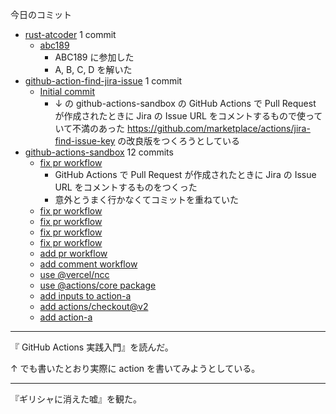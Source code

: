 今日のコミット

- [rust-atcoder](https://github.com/bouzuya/rust-atcoder) 1 commit
  - [abc189](https://github.com/bouzuya/rust-atcoder/commit/12b864a27558a69e94f7e136924aab4a30e7bdbe)
    - ABC189 に参加した
    - A, B, C, D を解いた
- [github-action-find-jira-issue](https://github.com/bouzuya/github-action-find-jira-issue) 1 commit
  - [Initial commit](https://github.com/bouzuya/github-action-find-jira-issue/commit/69ea322cd850db37e47ae3ac3b8bd3251bef0384)
    - ↓ の github-actions-sandbox の GitHub Actions で Pull Request が作成されたときに Jira の Issue URL をコメントするもので使っていて不満のあった <https://github.com/marketplace/actions/jira-find-issue-key> の改良版をつくろうとしている
- [github-actions-sandbox](https://github.com/bouzuya/github-actions-sandbox) 12 commits
  - [fix pr workflow](https://github.com/bouzuya/github-actions-sandbox/commit/f959e01e09279d44ef0b8326abd126d9bf2a8b27)
    - GitHub Actions で Pull Request が作成されたときに Jira の Issue URL をコメントするものをつくった
    - 意外とうまく行かなくてコミットを重ねていた
  - [fix pr workflow](https://github.com/bouzuya/github-actions-sandbox/commit/84e558c8567b31b45bbc1d57626f73dc6357fda8)
  - [fix pr workflow](https://github.com/bouzuya/github-actions-sandbox/commit/386e1af193ac06212fa0b666278d9da6121d55fc)
  - [fix pr workflow](https://github.com/bouzuya/github-actions-sandbox/commit/7303ae73c5bc773545eb135b4db6e26a08fedabc)
  - [fix pr workflow](https://github.com/bouzuya/github-actions-sandbox/commit/6fb705be0c80d8801b2a7b1981aa411da51c32e8)
  - [add pr workflow](https://github.com/bouzuya/github-actions-sandbox/commit/fff34bcde4bcc46ea245997104a5b643261828aa)
  - [add comment workflow](https://github.com/bouzuya/github-actions-sandbox/commit/ad13adce3886368aefbd8ec657bd89840865db65)
  - [use @vercel/ncc](https://github.com/bouzuya/github-actions-sandbox/commit/7aa403fc9f836d28de0ea6e0394dd386023b1241)
  - [use @actions/core package](https://github.com/bouzuya/github-actions-sandbox/commit/4e37aa5e15f2a530c3968618329374f6848dafe4)
  - [add inputs to action-a](https://github.com/bouzuya/github-actions-sandbox/commit/4935061c3106b25c3c2bd44693ecbf5c7cdabb19)
  - [add actions/checkout@v2](https://github.com/bouzuya/github-actions-sandbox/commit/3b8163c57b43ee8dea081980b6e405fe4e6d60af)
  - [add action-a](https://github.com/bouzuya/github-actions-sandbox/commit/786184197487ce200c1ab855635ad2ac67c96f20)

---

『 GitHub Actions 実践入門』を読んだ。

↑ でも書いたとおり実際に action を書いてみようとしている。

---

『ギリシャに消えた嘘』を観た。
